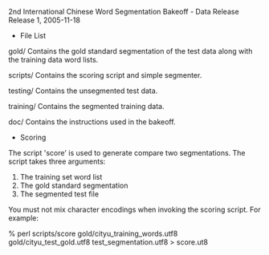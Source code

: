 2nd International Chinese Word Segmentation Bakeoff - Data Release
Release 1, 2005-11-18

* File List

gold/       Contains the gold standard segmentation of the test data
            along with the training data word lists.

scripts/    Contains the scoring script and simple segmenter.

testing/    Contains the unsegmented test data.

training/   Contains the segmented training data.

doc/        Contains the instructions used in the bakeoff.

* Scoring

The script 'score' is used to generate compare two segmentations. The
script takes three arguments:

1. The training set word list
2. The gold standard segmentation
3. The segmented test file

You must not mix character encodings when invoking the scoring
script. For example:

% perl scripts/score gold/cityu_training_words.utf8 \
    gold/cityu_test_gold.utf8 test_segmentation.utf8 > score.ut8

